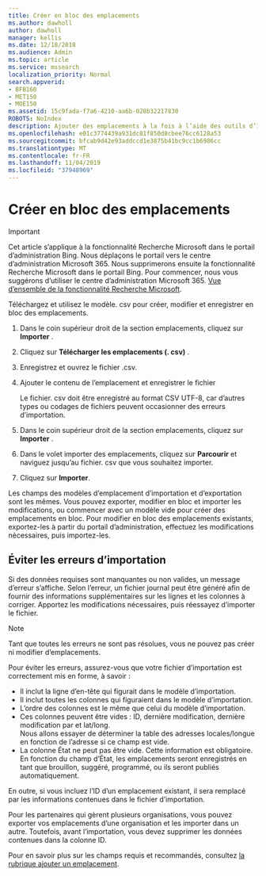```yaml
---
title: Créer en bloc des emplacements
ms.author: dawholl
author: dawholl
manager: kellis
ms.date: 12/18/2018
ms.audience: Admin
ms.topic: article
ms.service: mssearch
localization_priority: Normal
search.appverid:
- BFB160
- MET150
- MOE150
ms.assetid: 15c9fada-f7a6-4210-aa6b-028b32217830
ROBOTS: NoIndex
description: Ajouter des emplacements à la fois à l’aide des outils d’importation pour le portail d’administration de Microsoft Search
ms.openlocfilehash: e01c3774439a931dc81f850d8cbee76cc6128a53
ms.sourcegitcommit: bfcab9d42e93addccd1e3875b41bc9cc1b6986cc
ms.translationtype: MT
ms.contentlocale: fr-FR
ms.lasthandoff: 11/04/2019
ms.locfileid: "37948969"
---
```

# <a name="bulk-create-locations"></a>Créer en bloc des emplacements

> [!IMPORTANT]
> Cet article s’applique à la fonctionnalité Recherche Microsoft dans le portail d’administration Bing. Nous déplaçons le portail vers le centre d’administration Microsoft 365. Nous supprimerons ensuite la fonctionnalité Recherche Microsoft dans le portail Bing. Pour commencer, nous vous suggérons d’utiliser le centre d’administration Microsoft 365. [Vue d’ensemble de la fonctionnalité Recherche Microsoft](overview-microsoft-search.md).
    
Téléchargez et utilisez le modèle. csv pour créer, modifier et enregistrer en bloc des emplacements. 
  
1. Dans le coin supérieur droit de la section emplacements, cliquez sur **Importer** .
    
2. Cliquez sur **Télécharger les emplacements (. csv)** .
    
3. Enregistrez et ouvrez le fichier .csv.
    
4. Ajouter le contenu de l’emplacement et enregistrer le fichier

    Le fichier. csv doit être enregistré au format CSV UTF-8, car d’autres types ou codages de fichiers peuvent occasionner des erreurs d’importation.
    
5. Dans le coin supérieur droit de la section emplacements, cliquez sur **Importer** .
    
6. Dans le volet importer des emplacements, cliquez sur **Parcourir** et naviguez jusqu’au fichier. csv que vous souhaitez importer. 
    
7. Cliquez sur **Importer**.

Les champs des modèles d’emplacement d’importation et d’exportation sont les mêmes. Vous pouvez exporter, modifier en bloc et importer les modifications, ou commencer avec un modèle vide pour créer des emplacements en bloc. Pour modifier en bloc des emplacements existants, exportez-les à partir du portail d’administration, effectuez les modifications nécessaires, puis importez-les.

## <a name="prevent-import-errors"></a>Éviter les erreurs d’importation  
Si des données requises sont manquantes ou non valides, un message d’erreur s’affiche. Selon l’erreur, un fichier journal peut être généré afin de fournir des informations supplémentaires sur les lignes et les colonnes à corriger. Apportez les modifications nécessaires, puis réessayez d’importer le fichier.
  
> [!NOTE]
> Tant que toutes les erreurs ne sont pas résolues, vous ne pouvez pas créer ni modifier d’emplacements. 

Pour éviter les erreurs, assurez-vous que votre fichier d’importation est correctement mis en forme, à savoir :
- Il inclut la ligne d’en-tête qui figurait dans le modèle d’importation.
- Il inclut toutes les colonnes qui figuraient dans le modèle d’importation.
- L’ordre des colonnes est le même que celui du modèle d’importation.
- Ces colonnes peuvent être vides : ID, dernière modification, dernière modification par et lat/long.  
Nous allons essayer de déterminer la table des adresses locales/longue en fonction de l’adresse si ce champ est vide.
- La colonne État ne peut pas être vide. Cette information est obligatoire.  
En fonction du champ d’État, les emplacements seront enregistrés en tant que brouillon, suggéré, programmé, ou ils seront publiés automatiquement.

En outre, si vous incluez l’ID d’un emplacement existant, il sera remplacé par les informations contenues dans le fichier d’importation.

Pour les partenaires qui gèrent plusieurs organisations, vous pouvez exporter vos emplacements d’une organisation et les importer dans un autre. Toutefois, avant l’importation, vous devez supprimer les données contenues dans la colonne ID.
  
Pour en savoir plus sur les champs requis et recommandés, consultez [la rubrique ajouter un emplacement](add-a-location.md).

  

